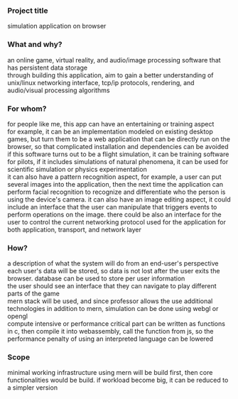 ### Project title

simulation application on browser

### What and why?

an online game, virtual reality, and audio/image processing software that has persistent data storage</br>
through building this application, aim to gain a better understanding of unix/linux networking interface, tcp/ip protocols, rendering, and audio/visual processing algorithms

### For whom?

for people like me, this app can have an entertaining or training aspect</br>
for example, it can be an implementation modeled on existing desktop games, but turn them to be a web application that can be directly run on the browser, so that complicated installation and dependencies can be avoided</br>
if this software turns out to be a flight simulation, it can be training software for pilots, if it includes simulations of natural phenomena, it can be used for scientific simulation or physics experimentation</br>
it can also have a pattern recognition aspect, for example, a user can put several images into the application, then the next time the application can perform facial recognition to recognize and differentiate who the person is using the device's camera. it can also have an image editing aspect, it could include an interface that the user can manipulate that triggers events to perform operations on the image. there could be also an interface for the user to control the current networking protocol used for the application for both application, transport, and network layer

### How?

a description of what the system will do from an end-user's perspective</br>
each user's data will be stored, so data is not lost after the user exits the browser. database can be used to store per user information</br>
the user should see an interface that they can navigate to play different parts of the game</br>
mern stack will be used, and since professor allows the use additional technologies in addition to mern, simulation can be done using webgl or opengl</br>
compute intensive or performance critical part can be written as functions in c, then compile it into webassembly, call the function from js, so the performance penalty of using an interpreted language can be lowered</br>

### Scope

minimal working infrastructure using mern will be build first, then core functionalities would be build. if workload become big, it can be reduced to a simpler version
